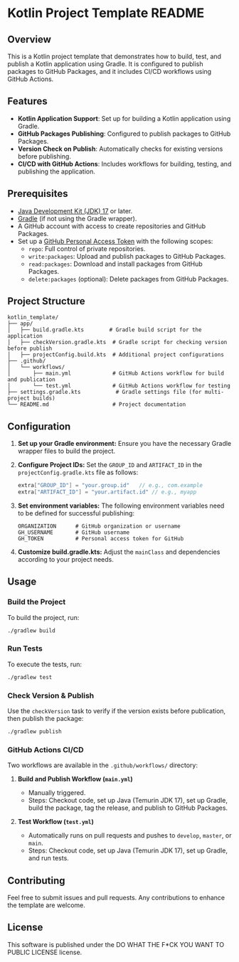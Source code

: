 # Kotlin Project Template README

## Overview

This is a Kotlin project template that demonstrates how to build, test, and publish a Kotlin application using Gradle. It is configured to publish packages to GitHub Packages, and it includes CI/CD workflows using GitHub Actions.

## Features

- **Kotlin Application Support**: Set up for building a Kotlin application using Gradle.
- **GitHub Packages Publishing**: Configured to publish packages to GitHub Packages.
- **Version Check on Publish**: Automatically checks for existing versions before publishing.
- **CI/CD with GitHub Actions**: Includes workflows for building, testing, and publishing the application.

## Prerequisites

- [Java Development Kit (JDK) 17](https://adoptopenjdk.net/) or later.
- [Gradle](https://gradle.org/install/) (if not using the Gradle wrapper).
- A GitHub account with access to create repositories and GitHub Packages.
- Set up a [GitHub Personal Access Token](https://github.com/settings/tokens) with the following scopes:
  - `repo`: Full control of private repositories.
  - `write:packages`: Upload and publish packages to GitHub Packages.
  - `read:packages`: Download and install packages from GitHub Packages.
  - `delete:packages` (optional): Delete packages from GitHub Packages.


## Project Structure

```
kotlin_template/
├── app/
│   ├── build.gradle.kts        # Gradle build script for the application
│   ├── checkVersion.gradle.kts  # Gradle script for checking version before publish
│   ├── projectConfig.build.kts  # Additional project configurations
├── .github/
│   └── workflows/
│       ├── main.yml             # GitHub Actions workflow for build and publication
│       └── test.yml             # GitHub Actions workflow for testing
├── settings.gradle.kts           # Gradle settings file (for multi-project builds)
└── README.md                    # Project documentation
```

## Configuration

1. **Set up your Gradle environment:**
   Ensure you have the necessary Gradle wrapper files to build the project.

2. **Configure Project IDs:**
   Set the `GROUP_ID` and `ARTIFACT_ID` in the `projectConfig.gradle.kts` file as follows:
   
   ```kotlin
   extra["GROUP_ID"] = "your.group.id"   // e.g., com.example
   extra["ARTIFACT_ID"] = "your.artifact.id" // e.g., myapp
   ```

3. **Set environment variables:**
   The following environment variables need to be defined for successful publishing:
   
   ```
   ORGANIZATION      # GitHub organization or username
   GH_USERNAME       # GitHub username
   GH_TOKEN          # Personal access token for GitHub
   ```


4. **Customize build.gradle.kts:**
   Adjust the `mainClass` and dependencies according to your project needs.

## Usage

### Build the Project

To build the project, run:

```bash
./gradlew build
```

### Run Tests

To execute the tests, run:

```bash
./gradlew test
```

### Check Version & Publish

Use the `checkVersion` task to verify if the version exists before publication, then publish the package:

```bash
./gradlew publish
```

### GitHub Actions CI/CD

Two workflows are available in the `.github/workflows/` directory:

1. **Build and Publish Workflow (`main.yml`)**
    - Manually triggered.
    - Steps: Checkout code, set up Java (Temurin JDK 17), set up Gradle, build the package, tag the release, and publish to GitHub Packages.

2. **Test Workflow (`test.yml`)**
    - Automatically runs on pull requests and pushes to `develop`, `master`, or `main`.
    - Steps: Checkout code, set up Java (Temurin JDK 17), set up Gradle, and run tests.

## Contributing

Feel free to submit issues and pull requests. Any contributions to enhance the template are welcome.

## License

This software is published under the DO WHAT THE F*CK YOU WANT TO PUBLIC LICENSE license.
